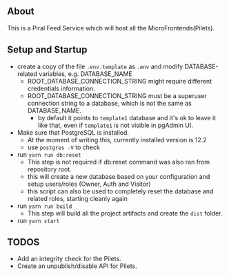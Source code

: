 ## About

This is a Piral Feed Service which will host all the MicroFrontends(Pilets).

## Setup and Startup

- create a copy of the file `.env.template` as `.env` and modify
  DATABASE-related variables, e.g. DATABASE_NAME
  - ROOT_DATABASE_CONNECTION_STRING might require different credentials
    information.
  - ROOT_DATABASE_CONNECTION_STRING must be a superuser connection string to a
    database, which is not the same as DATABASE_NAME.
    - by default it points to `template1` database and it's ok to leave it like
      that, even if `template1` is not visible in pgAdmin UI.
- Make sure that PostgreSQL is installed.
  - At the moment of writing this, currently installed version is 12.2
  - use `postgres -V` to check
- run `yarn run db:reset`
  - This step is not required if db:reset command was also ran from repository
    root.
  - this will create a new database based on your configuration and setup
    users/roles (Owner, Auth and Visitor)
  - this script can also be used to completely reset the database and related
    roles, starting cleanly again
- run `yarn run build`
  - This step will build all the project artifacts and create the `dist` folder.
- run `yarn start`

## TODOS

- Add an integrity check for the Pilets.
- Create an unpublish/disable API for Pilets.

